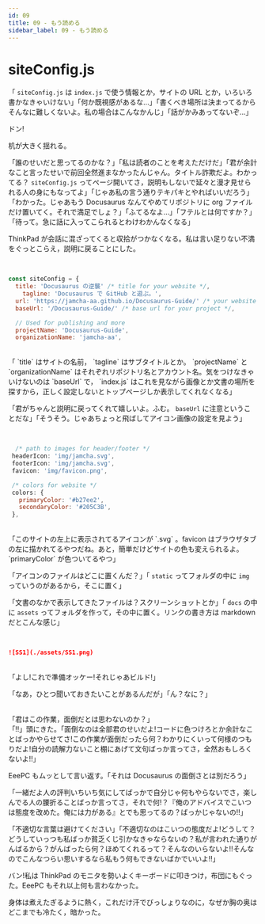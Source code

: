 ```yaml
---
id: 09
title: 09 - もう読める
sidebar_label: 09 - もう読める 
---
```


<style>
@import url('https://fonts.googleapis.com/css?family=Sawarabi+Mincho');
</style>


# siteConfig.js

「 `siteConfig.js` は `index.js` で使う情報とか，サイトの URL とか，いろいろ書かなきゃいけない」「何か既視感があるな…」「書くべき場所は決まってるからそんなに難しくないよ。私の場合はこんなかんじ」「話がかみあってないぞ…」

ドン!

机が大きく揺れる。

「誰のせいだと思ってるのかな？」「私は読者のことを考えただけだ」「君が余計なこと言ったせいで前回全然進まなかったんじゃん。タイトル詐欺だよ。わかってる？ `siteConfig.js` ってページ開いてさ，説明もしないで延々と漫才見せられる人の身にもなってよ」「じゃあ私の言う通りテキパキとやればいいだろう」「わかった。じゃあもう Docusaurus なんてやめてリポジトリに org ファイルだけ置いてく。それで満足でしょ？」「ふてるなよ…」「フテルとは何ですか？」「待って。急に話に入ってこられるとわけわかんなくなる」

ThinkPad が会話に混ざってくると収拾がつかなくなる。私は言い足りない不満をぐっとこらえ，説明に戻ることにした。

<br>

```js
const siteConfig = {
  title: 'Docusaurus の逆襲' /* title for your website */,
    tagline: 'Docusaurus で GitHub と遊ぶ。',
  url: 'https://jamcha-aa.github.io/Docusaurus-Guide/' /* your website url */,
  baseUrl: '/Docusaurus-Guide/' /* base url for your project */,

  // Used for publishing and more
  projectName: 'Docusaurus-Guide',
  organizationName: 'jamcha-aa',
```

<br>
「 `title` はサイトの名前， `tagline` はサブタイトルとか。 `projectName` と `organizationName` はそれぞれリポジトリ名とアカウント名。気をつけなきゃいけないのは `baseUrl` で， `index.js` はこれを見ながら画像とか文書の場所を探すから，正しく設定しないとトップページしか表示してくれなくなる」

「君がちゃんと説明に戻ってくれて嬉しいよ。ふむ。 `baseUrl` に注意ということだな」「そうそう。じゃあちょっと飛ばしてアイコン画像の設定を見よう」

<br>

```js
  /* path to images for header/footer */
 headerIcon: 'img/jamcha.svg',
 footerIcon: 'img/jamcha.svg',
 favicon: 'img/favicon.png',

 /* colors for website */
 colors: {
   primaryColor: '#b27ee2',
   secondaryColor: '#205C3B',
 },
```

<br>
「このサイトの左上に表示されてるアイコンが `.svg` 。favicon はブラウザタブの左に描かれてるやつだね。あと，簡単だけどサイトの色も変えられるよ。 `primaryColor` が色ついてるやつ」

「アイコンのファイルはどこに置くんだ？」「 `static` ってフォルダの中に `img` っていうのがあるから，そこに置く」

「文書のなかで表示してきたファイルは？スクリーンショットとか」「 `docs` の中に `assets` ってフォルダを作って，その中に置く。リンクの書き方は markdown だとこんな感じ」

<br>

```md
![SS1](./assets/SS1.png)
```

<br>
「よし!これで準備オッケー!それじゃあビルド!」

「なあ，ひとつ聞いておきたいことがあるんだが」「ん？なに？」

<br>
「君はこの作業，面倒だとは思わないのか？」

<br>
「!!」頭にきた。「面倒なのは全部君のせいだよ!コードに色つけろとか余計なことばっかやらせてさ!この作業が面倒だったら何？わかりにくいって何様のつもりだよ!自分の読解力ないこと棚にあげて文句ばっか言ってさ，全然おもしろくないよ!!」

EeePC もムッとして言い返す。「それは Docusaurus の面倒さとは別だろう」

「一緒だよ人の評判いちいち気にしてばっかで自分じゃ何もやらないでさ，楽しんでる人の腰折ることばっか言ってさ，それで何!？『俺のアドバイスでこいつは態度を改めた。俺には力がある』とでも思ってるの？ばっかじゃないの!!」

「不適切な言葉は避けてください」「不適切なのはこいつの態度だよ!どうして？どうしていっつも私ばっか貧乏くじ引かなきゃならないの？私が言われた通りがんばるから？がんばったら何？ほめてくれるって？そんなのいらないよ!!そんなのでこんなつらい思いするなら私もう何もできないばかでいいよ!!」

バン!私は ThinkPad のモニタを勢いよくキーボードに叩きつけ，布団にもぐった。EeePC もそれ以上何も言わなかった。

身体は煮えたぎるように熱く，これだけ汗でびっしょりなのに，なぜか胸の奥はどこまでも冷たく，暗かった。


